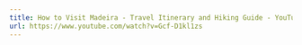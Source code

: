 ```yaml
---
title: How to Visit Madeira - Travel Itinerary and Hiking Guide - YouTube
url: https://www.youtube.com/watch?v=Gcf-D1kl1zs
---
```


